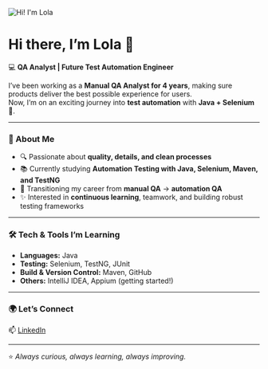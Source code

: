 ![Hi! I'm Lola](https://github.com/lolaaguero/lolaaguero/assets/134756282/0dd9619d-3e92-458a-b618-6a2bc35b231c)

# Hi there, I’m Lola 🌸

💻 **QA Analyst | Future Test Automation Engineer**

I’ve been working as a **Manual QA Analyst for 4 years**, making sure products deliver the best possible experience for users.  
Now, I’m on an exciting journey into **test automation** with **Java + Selenium** 🚀.  

---

### 🌟 About Me
- 🔍 Passionate about **quality, details, and clean processes**  
- 📚 Currently studying **Automation Testing with Java, Selenium, Maven, and TestNG**  
- 🌱 Transitioning my career from **manual QA** → **automation QA**  
- ✨ Interested in **continuous learning**, teamwork, and building robust testing frameworks  

---

### 🛠️ Tech & Tools I’m Learning
- **Languages:** Java  
- **Testing:** Selenium, TestNG, JUnit  
- **Build & Version Control:** Maven, GitHub  
- **Others:** IntelliJ IDEA, Appium (getting started!)  

---

### 🌍 Let’s Connect
📫 [LinkedIn](https://www.linkedin.com)  

---

⭐️ *Always curious, always learning, always improving.*
